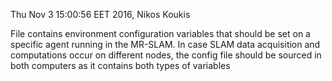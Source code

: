 Thu Nov 3 15:00:56 EET 2016, Nikos Koukis

File contains environment configuration variables that should be set on a
specific agent running in the MR-SLAM.  In case SLAM data acquisition and
computations occur on different nodes, the config file should be sourced in
both computers as it contains both types of variables
